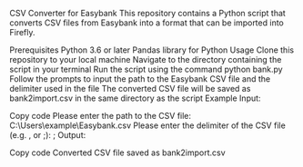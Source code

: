 CSV Converter for Easybank
This repository contains a Python script that converts CSV files from Easybank into a format that can be imported into Firefly.

Prerequisites
Python 3.6 or later
Pandas library for Python
Usage
Clone this repository to your local machine
Navigate to the directory containing the script in your terminal
Run the script using the command python bank.py
Follow the prompts to input the path to the Easybank CSV file and the delimiter used in the file
The converted CSV file will be saved as bank2import.csv in the same directory as the script
Example
Input:

Copy code
Please enter the path to the CSV file: C:\Users\example\Easybank.csv
Please enter the delimiter of the CSV file (e.g. , or ;): ;
Output:

Copy code
Converted CSV file saved as bank2import.csv